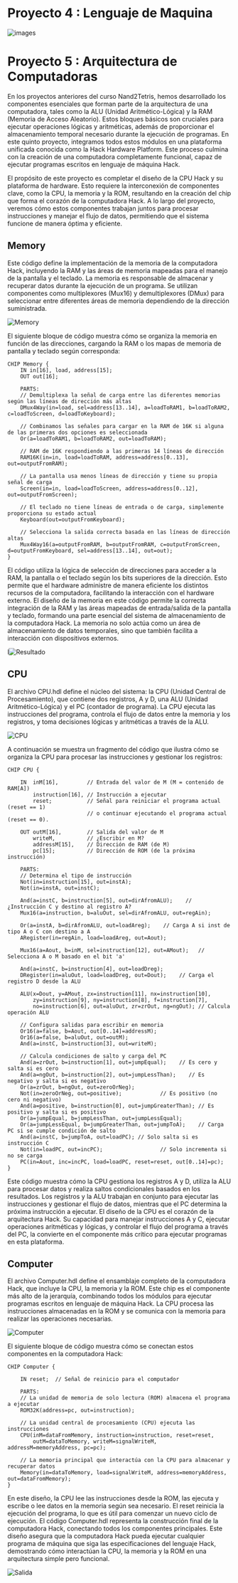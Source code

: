 # Proyecto 4 : Lenguaje de Maquina 
![images](https://github.com/user-attachments/assets/1e5870d1-94ec-475b-b4fd-5dc090a3542d)


# Proyecto 5 : Arquitectura de Computadoras
En los proyectos anteriores del curso Nand2Tetris, hemos desarrollado los componentes esenciales que forman parte de la arquitectura de una computadora, tales como la ALU (Unidad Aritmético-Lógica) y la RAM (Memoria de Acceso Aleatorio). Estos bloques básicos son cruciales para ejecutar operaciones lógicas y aritméticas, además de proporcionar el almacenamiento temporal necesario durante la ejecución de programas. En este quinto proyecto, integramos todos estos módulos en una plataforma unificada conocida como la Hack Hardware Platform. Este proceso culmina con la creación de una computadora completamente funcional, capaz de ejecutar programas escritos en lenguaje de máquina Hack.

El propósito de este proyecto es completar el diseño de la CPU Hack y su plataforma de hardware. Esto requiere la interconexión de componentes clave, como la CPU, la memoria y la ROM, resultando en la creación del chip que forma el corazón de la computadora Hack. A lo largo del proyecto, veremos cómo estos componentes trabajan juntos para procesar instrucciones y manejar el flujo de datos, permitiendo que el sistema funcione de manera óptima y eficiente.

## Memory
Este código define la implementación de la memoria de la computadora Hack, incluyendo la RAM y las áreas de memoria mapeadas para el manejo de la pantalla y el teclado. La memoria es responsable de almacenar y recuperar datos durante la ejecución de un programa. Se utilizan componentes como multiplexores (Mux16) y demultiplexores (DMux) para seleccionar entre diferentes áreas de memoria dependiendo de la dirección suministrada.

![Memory](https://github.com/user-attachments/assets/fb961223-9212-429b-8270-df4767b1737d)

El siguiente bloque de código muestra cómo se organiza la memoria en función de las direcciones, cargando la RAM o los mapas de memoria de pantalla y teclado según corresponda:
```
CHIP Memory {
    IN in[16], load, address[15];
    OUT out[16];

    PARTS:
    // Demultiplexa la señal de carga entre las diferentes memorias según las líneas de dirección más altas
    DMux4Way(in=load, sel=address[13..14], a=loadToRAM1, b=loadToRAM2, c=loadToScreen, d=loadToKeyboard);
    
    // Combinamos las señales para cargar en la RAM de 16K si alguna de las primeras dos opciones es seleccionada
    Or(a=loadToRAM1, b=loadToRAM2, out=loadToRAM);

    // RAM de 16K respondiendo a las primeras 14 líneas de dirección
    RAM16K(in=in, load=loadToRAM, address=address[0..13], out=outputFromRAM);

    // La pantalla usa menos líneas de dirección y tiene su propia señal de carga
    Screen(in=in, load=loadToScreen, address=address[0..12], out=outputFromScreen);

    // El teclado no tiene líneas de entrada o de carga, simplemente proporciona su estado actual
    Keyboard(out=outputFromKeyboard);

    // Selecciona la salida correcta basada en las líneas de dirección altas
    Mux4Way16(a=outputFromRAM, b=outputFromRAM, c=outputFromScreen, d=outputFromKeyboard, sel=address[13..14], out=out);
}
```

El código utiliza la lógica de selección de direcciones para acceder a la RAM, la pantalla o el teclado según los bits superiores de la dirección. Esto permite que el hardware administre de manera eficiente los distintos recursos de la computadora, facilitando la interacción con el hardware externo. El diseño de la memoria en este código permite la correcta integración de la RAM y las áreas mapeadas de entrada/salida de la pantalla y teclado, formando una parte esencial del sistema de almacenamiento de la computadora Hack. La memoria no solo actúa como un área de almacenamiento de datos temporales, sino que también facilita 
a interacción con dispositivos externos.

l![Resultado](https://github.com/user-attachments/assets/f6943dd8-dd9a-45da-b032-9bfc0a10aa38)

## CPU
El archivo CPU.hdl define el núcleo del sistema: la CPU (Unidad Central de Procesamiento), que contiene dos registros, A y D, una ALU (Unidad Aritmético-Lógica) y el PC (contador de programa). La CPU ejecuta las instrucciones del programa, controla el flujo de datos entre la memoria y los registros, y toma decisiones lógicas y aritméticas a través de la ALU.

![CPU](https://github.com/user-attachments/assets/6f581084-d0f6-4fb1-bfc2-c3468d01d131)


A continuación se muestra un fragmento del código que ilustra cómo se organiza la CPU para procesar las instrucciones y gestionar los registros:
```
CHIP CPU {

    IN  inM[16],         // Entrada del valor de M (M = contenido de RAM[A])
        instruction[16], // Instrucción a ejecutar
        reset;           // Señal para reiniciar el programa actual (reset == 1)
                         // o continuar ejecutando el programa actual (reset == 0).

    OUT outM[16],        // Salida del valor de M
        writeM,          // ¿Escribir en M?
        addressM[15],    // Dirección de RAM (de M)
        pc[15];          // Dirección de ROM (de la próxima instrucción)

    PARTS:
    // Determina el tipo de instrucción
    Not(in=instruction[15], out=instA);
    Not(in=instA, out=instC);
    
    And(a=instC, b=instruction[5], out=dirAfromALU);    // ¿Instrucción C y destino al registro A?
    Mux16(a=instruction, b=aluOut, sel=dirAfromALU, out=regAin);
    
    Or(a=instA, b=dirAfromALU, out=loadAreg);    // Carga A si inst de tipo A o C con destino a A
    ARegister(in=regAin, load=loadAreg, out=Aout);
    
    Mux16(a=Aout, b=inM, sel=instruction[12], out=AMout);   // Selecciona A o M basado en el bit 'a'

    And(a=instC, b=instruction[4], out=loadDreg);
    DRegister(in=aluOut, load=loadDreg, out=Dout);    // Carga el registro D desde la ALU
    
    ALU(x=Dout, y=AMout, zx=instruction[11], nx=instruction[10], 
        zy=instruction[9], ny=instruction[8], f=instruction[7],
        no=instruction[6], out=aluOut, zr=zrOut, ng=ngOut); // Calcula operación ALU
        
    // Configura salidas para escribir en memoria
    Or16(a=false, b=Aout, out[0..14]=addressM);
    Or16(a=false, b=aluOut, out=outM);
    And(a=instC, b=instruction[3], out=writeM);
    
    // Calcula condiciones de salto y carga del PC
    And(a=zrOut, b=instruction[1], out=jumpEqual);    // Es cero y salta si es cero
    And(a=ngOut, b=instruction[2], out=jumpLessThan);    // Es negativo y salta si es negativo
    Or(a=zrOut, b=ngOut, out=zeroOrNeg);
    Not(in=zeroOrNeg, out=positive);            // Es positivo (no cero ni negativo)
    And(a=positive, b=instruction[0], out=jumpGreaterThan); // Es positivo y salta si es positivo
    Or(a=jumpEqual, b=jumpLessThan, out=jumpLessEqual);
    Or(a=jumpLessEqual, b=jumpGreaterThan, out=jumpToA);    // Carga PC si se cumple condición de salto
    And(a=instC, b=jumpToA, out=loadPC); // Solo salta si es instrucción C
    Not(in=loadPC, out=incPC);                  // Solo incrementa si no se carga
    PC(in=Aout, inc=incPC, load=loadPC, reset=reset, out[0..14]=pc);
}
```

Este código muestra cómo la CPU gestiona los registros A y D, utiliza la ALU para procesar datos y realiza saltos condicionales basados en los resultados. Los registros y la ALU trabajan en conjunto para ejecutar las instrucciones y gestionar el flujo de datos, mientras que el PC determina la próxima instrucción a ejecutar. El diseño de la CPU es el corazón de la arquitectura Hack. Su capacidad para manejar instrucciones A y C, ejecutar operaciones aritméticas y lógicas, y controlar el flujo del programa a través del PC, la convierte en el componente más crítico para ejecutar programas en esta plataforma.

## Computer
El archivo Computer.hdl define el ensamblaje completo de la computadora Hack, que incluye la CPU, la memoria y la ROM. Este chip es el componente más alto de la jerarquía, combinando todos los módulos para ejecutar programas escritos en lenguaje de máquina Hack. La CPU procesa las instrucciones almacenadas en la ROM y se comunica con la memoria para realizar las operaciones necesarias.

![Computer](https://github.com/user-attachments/assets/9a5b5166-7a41-424f-a749-1e69e4aebd30)

El siguiente bloque de código muestra cómo se conectan estos componentes en la computadora Hack:
```
CHIP Computer {

    IN reset;  // Señal de reinicio para el computador

    PARTS:
    // La unidad de memoria de solo lectura (ROM) almacena el programa a ejecutar
    ROM32K(address=pc, out=instruction);
    
    // La unidad central de procesamiento (CPU) ejecuta las instrucciones
    CPU(inM=dataFromMemory, instruction=instruction, reset=reset, 
        outM=dataToMemory, writeM=signalWriteM, addressM=memoryAddress, pc=pc);
    
    // La memoria principal que interactúa con la CPU para almacenar y recuperar datos
    Memory(in=dataToMemory, load=signalWriteM, address=memoryAddress, out=dataFromMemory);
}

```

En este diseño, la CPU lee las instrucciones desde la ROM, las ejecuta y escribe o lee datos en la memoria según sea necesario. El reset reinicia la ejecución del programa, lo que es útil para comenzar un nuevo ciclo de ejecución. El código Computer.hdl representa la construcción final de la computadora Hack, conectando todos los componentes principales. Este diseño asegura que la computadora Hack pueda ejecutar cualquier programa de máquina que siga las especificaciones del lenguaje Hack, demostrando cómo interactúan la CPU, la memoria y la ROM en una arquitectura simple pero funcional.

![Salida](https://github.com/user-attachments/assets/65995869-db4b-4890-99be-353486f8d0ad)

